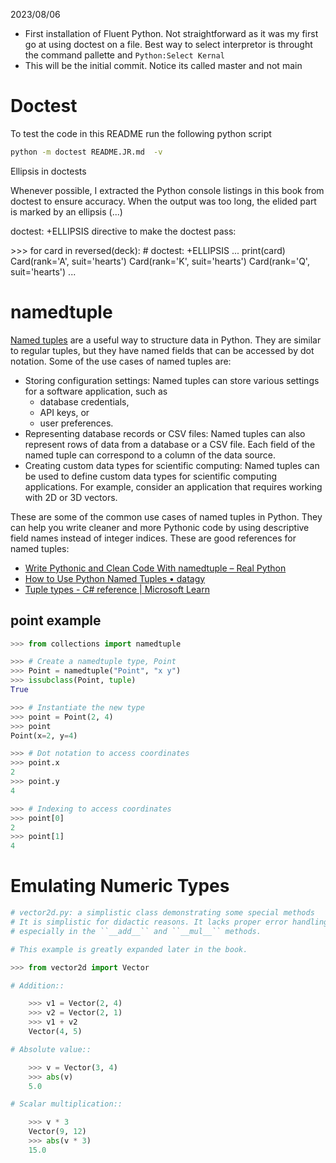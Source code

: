 2023/08/06
* First installation of Fluent Python. Not straightforward as
it was my first go at using doctest on a file. Best way to select
interpretor is throught the command pallette and
```Python:Select Kernal```
* This will be the initial commit. Notice its called master and not
main

# Doctest

To test the code in this README run the following python script

```bash
python -m doctest README.JR.md  -v
```

Ellipsis in doctests

Whenever possible, I extracted the Python console listings in this book
from doctest to ensure accuracy. When the output was too long, the
elided part is marked by an ellipsis (...)

doctest: +ELLIPSIS directive to make the doctest pass:

>
\>>> for card in reversed(deck):     # doctest: +ELLIPSIS
...   print(card)
Card(rank='A', suit='hearts')
Card(rank='K', suit='hearts')
Card(rank='Q', suit='hearts')
...

>


# namedtuple

[Named tuples][] are a useful way to structure data in Python. They are
similar to regular tuples, but they have named fields that can be
accessed by dot notation. Some of the use cases of named tuples are:

- Storing configuration settings: Named tuples can store various
settings for a software application, such as
    * database credentials,
    * API keys, or
    * user preferences.
- Representing database records or CSV files: Named tuples can also
represent rows of data from a database or a CSV file. Each field of the
named tuple can correspond to a column of the data source.
- Creating custom data types for scientific computing: Named tuples can
be used to define custom data types for scientific computing
applications. For example, consider an application that requires working
with 2D or 3D vectors.

These are some of the common use cases of named tuples in Python.
They can help you write cleaner and more Pythonic code by using
descriptive field names instead of integer indices. These are good
references for named tuples:

- [Write Pythonic and Clean Code With namedtuple – Real Python][1]
- [How to Use Python Named Tuples • datagy](^2^)
- [Tuple types - C# reference | Microsoft Learn](^4^)

## point example

```python
>>> from collections import namedtuple

>>> # Create a namedtuple type, Point
>>> Point = namedtuple("Point", "x y")
>>> issubclass(Point, tuple)
True

>>> # Instantiate the new type
>>> point = Point(2, 4)
>>> point
Point(x=2, y=4)

>>> # Dot notation to access coordinates
>>> point.x
2
>>> point.y
4

>>> # Indexing to access coordinates
>>> point[0]
2
>>> point[1]
4

```

[1]:https://realpython.com/python-namedtuple/

[2]:https://datagy.io/python-namedtuple/

[3]:https://learn.microsoft.com/en-us/dotnet/csharp/language-reference/builtin-types/value-tuples.


[Named tuples]:https://docs.python.org/3.10/library/collections.html?highlight=collections#namedtuple-factory-function-for-tuples-with-named-fields

# Emulating Numeric Types

```python
# vector2d.py: a simplistic class demonstrating some special methods
# It is simplistic for didactic reasons. It lacks proper error handling,
# especially in the ``__add__`` and ``__mul__`` methods.

# This example is greatly expanded later in the book.

>>> from vector2d import Vector

# Addition::

    >>> v1 = Vector(2, 4)
    >>> v2 = Vector(2, 1)
    >>> v1 + v2
    Vector(4, 5)

# Absolute value::

    >>> v = Vector(3, 4)
    >>> abs(v)
    5.0

# Scalar multiplication::

    >>> v * 3
    Vector(9, 12)
    >>> abs(v * 3)
    15.0

```
